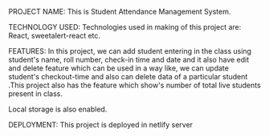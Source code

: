 PROJECT NAME:
This is Student Attendance Management System.



TECHNOLOGY USED:
Technologies used in making of this project are: React, sweetalert-react etc.


FEATURES:
In this project, we can add student entering in the class using student's name, roll number, check-in time and date and it also have edit and delete feature which can be used in a way like, we can update student's checkout-time and also can delete data of a particular student .This project also has the feature which show's  number of total live students present in class.

Local storage is also enabled. 



DEPLOYMENT:
This project is deployed in netlify server